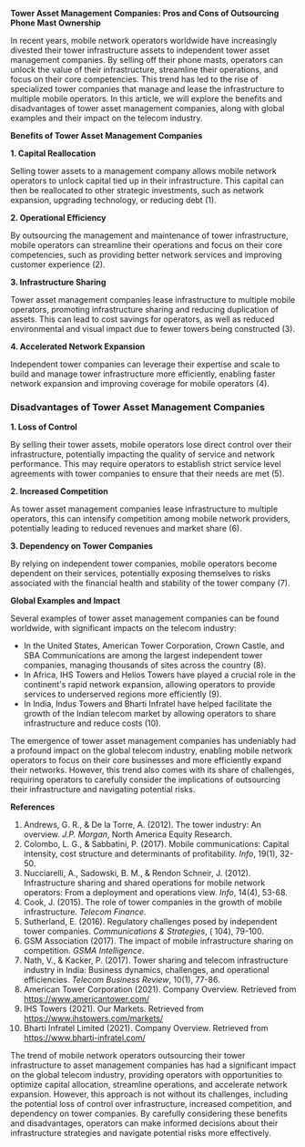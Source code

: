 **Tower Asset Management Companies: Pros and Cons of Outsourcing Phone Mast Ownership**

In recent years, mobile network operators worldwide have increasingly divested their tower infrastructure assets to
independent tower asset management companies. By selling off their phone masts, operators can unlock the value of their
infrastructure, streamline their operations, and focus on their core competencies. This trend has led to the rise of
specialized tower companies that manage and lease the infrastructure to multiple mobile operators. In this article, we
will explore the benefits and disadvantages of tower asset management companies, along with global examples and their
impact on the telecom industry.

**Benefits of Tower Asset Management Companies**

**1. Capital Reallocation**

Selling tower assets to a management company allows mobile network operators to unlock capital tied up in their
infrastructure. This capital can then be reallocated to other strategic investments, such as network expansion,
upgrading technology, or reducing debt (1).

**2. Operational Efficiency**

By outsourcing the management and maintenance of tower infrastructure, mobile operators can streamline their operations
and focus on their core competencies, such as providing better network services and improving customer experience (2).

**3. Infrastructure Sharing**

Tower asset management companies lease infrastructure to multiple mobile operators, promoting infrastructure sharing and
reducing duplication of assets. This can lead to cost savings for operators, as well as reduced environmental and visual
impact due to fewer towers being constructed (3).

**4. Accelerated Network Expansion**

Independent tower companies can leverage their expertise and scale to build and manage tower infrastructure more
efficiently, enabling faster network expansion and improving coverage for mobile operators (4).

### **Disadvantages of Tower Asset Management Companies**

**1. Loss of Control**

By selling their tower assets, mobile operators lose direct control over their infrastructure, potentially impacting the
quality of service and network performance. This may require operators to establish strict service level agreements with
tower companies to ensure that their needs are met (5).

**2. Increased Competition**

As tower asset management companies lease infrastructure to multiple operators, this can intensify competition among
mobile network providers, potentially leading to reduced revenues and market share (6).

**3. Dependency on Tower Companies**

By relying on independent tower companies, mobile operators become dependent on their services, potentially exposing
themselves to risks associated with the financial health and stability of the tower company (7).

**Global Examples and Impact**

Several examples of tower asset management companies can be found worldwide, with significant impacts on the telecom
industry:

- In the United States, American Tower Corporation, Crown Castle, and SBA Communications are among the largest
  independent tower companies, managing thousands of sites across the country (8).
- In Africa, IHS Towers and Helios Towers have played a crucial role in the continent's rapid network expansion,
  allowing operators to provide services to underserved regions more efficiently (9).
- In India, Indus Towers and Bharti Infratel have helped facilitate the growth of the Indian telecom market by allowing
  operators to share infrastructure and reduce costs (10).

The emergence of tower asset management companies has undeniably had a profound impact on the global telecom industry,
enabling mobile network operators to focus on their core businesses and more efficiently expand their networks. However,
this trend also comes with its share of challenges, requiring operators to carefully consider the implications of
outsourcing their infrastructure and navigating potential risks.

**References**

1. Andrews, G. R., & De la Torre, A. (2012). The tower industry: An overview. *J.P. Morgan*, North America Equity
   Research.
2. Colombo, L. G., & Sabbatini, P. (2017). Mobile communications: Capital intensity, cost structure and determinants of
   profitability. *Info*, 19(1), 32-50.
3. Nucciarelli, A., Sadowski, B. M., & Rendon Schneir, J. (2012). Infrastructure sharing and shared operations for
   mobile network operators: From a deployment and operations view. *Info*, 14(4), 53-68.
4. Cook, J. (2015). The role of tower companies in the growth of mobile infrastructure. *Telecom Finance*.
5. Sutherland, E. (2016). Regulatory challenges posed by independent tower companies. *Communications & Strategies*, (
   104), 79-100.
6. GSM Association (2017). The impact of mobile infrastructure sharing on competition. *GSMA Intelligence*.
7. Nath, V., & Kacker, P. (2017). Tower sharing and telecom infrastructure industry in India: Business dynamics,
   challenges, and operational efficiencies. *Telecom Business Review*, 10(1), 77-86.
8. American Tower Corporation (2021). Company Overview. Retrieved from <https://www.americantower.com/>
9. IHS Towers (2021). Our Markets. Retrieved from <https://www.ihstowers.com/markets/>
10. Bharti Infratel Limited (2021). Company Overview. Retrieved from <https://www.bharti-infratel.com/>

The trend of mobile network operators outsourcing their tower infrastructure to asset management companies has had a
significant impact on the global telecom industry, providing operators with opportunities to optimize capital
allocation, streamline operations, and accelerate network expansion. However, this approach is not without its
challenges, including the potential loss of control over infrastructure, increased competition, and dependency on tower
companies. By carefully considering these benefits and disadvantages, operators can make informed decisions about their
infrastructure strategies and navigate potential risks more effectively.
